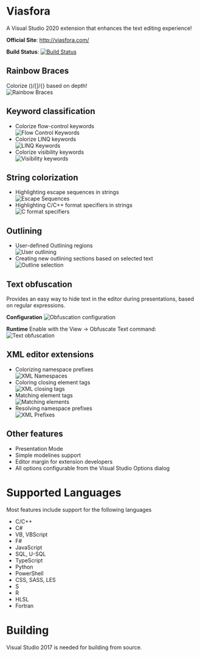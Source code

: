 # Viasfora

A Visual Studio 2020 extension that enhances the
text editing experience!

__Official Site__: http://viasfora.com/

__Build Status__: [![Build Status](https://ci.appveyor.com/api/projects/status/u1mpx5mqkd0k39ao)](https://ci.appveyor.com/project/tomasr/viasfora/)

## Rainbow Braces
Colorize ()/[]/{} based on depth!<br/>
![Rainbow Braces](http://viasfora.com/img/wiki/rainbow.png)

## Keyword classification
* Colorize flow-control keywords<br/>
![Flow Control Keywords](http://viasfora.com/img/wiki/text-flow-control.png)
* Colorize LINQ keywords<br/>
![LINQ Keywords](http://viasfora.com/img/wiki/text-linq.png)
* Colorize visibility keywords<br/>
![Visibility keywords](http://viasfora.com/img/wiki/text-visibility.png)

## String colorization
* Highlighting escape sequences in strings<br/>
![Escape Sequences](http://viasfora.com/img/wiki/text-escape.png)
* Highlighting C/C++ format specifiers in strings<br/>
![C format specifiers](http://viasfora.com/img/wiki/text-cspecs.png)

## Outlining
* User-defined Outlining regions<br/>
![User outlining](http://viasfora.com/img/wiki/add-outlining.png)
* Creating new outlining sections based on selected text<br/>
![Outline selection](http://viasfora.com/img/wiki/outline-selection.gif)

## Text obfuscation
Provides an easy way to hide text in the editor during presentations,
based on regular expressions.

__Configuration__
![Obfuscation configuration](http://viasfora.com/img/wiki/text-obfuscation-config.png)

__Runtime__
Enable with the View -> Obfuscate Text command:
![Text obfuscation](http://viasfora.com/img/wiki/text-obfuscation.png)

## XML editor extensions
* Colorizing namespace prefixes<br/>
![XML Namespaces](http://viasfora.com/img/wiki/xml-prefix.png)
* Coloring closing element tags<br/>
![XML closing tags](http://viasfora.com/img/wiki/xml-close.png)
* Matching element tags<br/>
![Matching elements](http://viasfora.com/img/wiki/xml-match.png)
* Resolving namespace prefixes<br/>
![XML Prefixes](http://viasfora.com/img/wiki/xml-ns-tooltip.png)

## Other features
* Presentation Mode
* Simple modelines support
* Editor margin for extension developers
* All options configurable from the Visual Studio Options dialog

# Supported Languages
Most features include support for the following languages
* C/C++
* C#
* VB, VBScript
* F#
* JavaScript
* SQL, U-SQL
* TypeScript
* Python
* PowerShell
* CSS, SASS, LES
* S
* R
* HLSL
* Fortran

# Building
Visual Studio 2017 is needed for building from source.